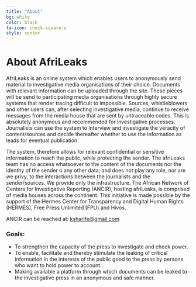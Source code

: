 ```yaml
---
title: "About"
bg: white
color: black
fa-icon: check-square-o
style: center
---
```


# About AfriLeaks

AfriLeaks is an online system which enables users to anonymously send material to investigative media organisations of their choice. Documents with relevant information can be uploaded through the site. These pieces will be send to participating media organisations through highly secure systems that render tracing difficult to impossible. Sources, whistleblowers and other users can, after selecting investigative media, continue to receive messages from the media house that are sent by untraceable codes. This is absolutely anonymous and recommended for investigative processes. Journalists can use the system to interview and investigate the veracity of content/sources and decide thereafter whether to use the information as leads for eventual publication. 

The system, therefore allows for relevant confidential or sensitive information to reach the public, while protecting the sender. The afriLeaks team has no access whatsoever to the content of the documents nor the identity of the sender o any other data; and does not play any role, nor are we privy, to the interactions between the journalists and the sender/sources. We provide only the infrastructure. The African Network of Centers for Investigative Reporting (ANCIR), hosting afriLeaks, is comprised of media houses across the continent. This initiative is made possible by the support of the Hermes Center for Transparency and Digital Human Rights (HERMES), Free Press Unlimited (FPU) and Hivos.

ANCIR can be reached at: [ksharife@gmail.com](mailto:ksharife@gmail.com)

### Goals:
* To strengthen the capacity of the press to investigate and check power.
* To enable, facilitate and thereby stimulate the leaking of critical information in the interests of the public good to the press by persons who want to hold power to account.
* Making available a platform through which documents can be leaked to the investigative press in an anonymous and safe manner.
